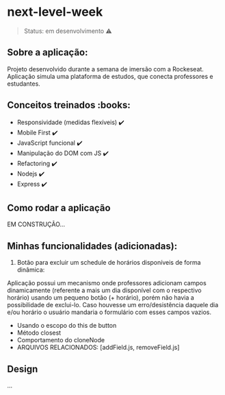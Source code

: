# next-level-week

> Status: em desenvolvimento :warning:

<h2> Sobre a aplicação:</h2>

Projeto desenvolvido durante a semana de imersão com a Rockeseat. 
Aplicação simula uma plataforma de estudos, que conecta professores e estudantes.


<h2> Conceitos treinados :books:</h2>

- Responsividade (medidas flexíveis) :heavy_check_mark:
- Mobile First :heavy_check_mark:
- JavaScript funcional :heavy_check_mark:
- Manipulação do DOM com JS :heavy_check_mark:
- Refactoring :heavy_check_mark:
- Nodejs :heavy_check_mark:
- Express :heavy_check_mark:


<h2> Como rodar a aplicação </h2>

EM CONSTRUÇÃO...


<h2> Minhas funcionalidades (adicionadas):</h2>

1) Botão para excluir um schedule de horários disponíveis de forma dinâmica:

Aplicação possui um mecanismo onde professores adicionam campos dinamicamente (referente a mais um dia disponível com o respectivo horário) usando um pequeno botão (+ horário), porém não havia a possibilidade de exclui-lo. Caso houvesse um erro/desistência daquele dia e/ou horário o usuário mandaria o formulário com esses campos vazios. 
  - Usando o escopo do this de button
  - Método closest
  - Comportamento do cloneNode
  - ARQUIVOS RELACIONADOS: [addField.js, removeField.js]


<h2> Design </h2>

...
